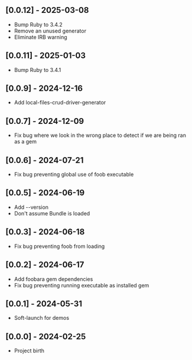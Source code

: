 ## [0.0.12] - 2025-03-08

- Bump Ruby to 3.4.2
- Remove an unused generator
- Eliminate IRB warning

## [0.0.11] - 2025-01-03

- Bump Ruby to 3.4.1

## [0.0.9] - 2024-12-16

- Add local-files-crud-driver-generator

## [0.0.7] - 2024-12-09

- Fix bug where we look in the wrong place to detect if we are being ran as a gem

## [0.0.6] - 2024-07-21

- Fix bug preventing global use of foob executable

## [0.0.5] - 2024-06-19

- Add --version
- Don't assume Bundle is loaded

## [0.0.3] - 2024-06-18

- Fix bug preventing foob from loading

## [0.0.2] - 2024-06-17

- Add foobara gem dependencies
- Fix bug preventing running executable as installed gem

## [0.0.1] - 2024-05-31

* Soft-launch for demos

## [0.0.0] - 2024-02-25

* Project birth
